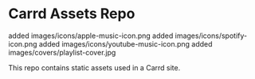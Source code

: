 # Carrd Assets Repo

added images/icons/apple-music-icon.png
added images/icons/spotify-icon.png
added images/icons/youtube-music-icon.png
added images/covers/playlist-cover.jpg

This repo contains static assets used in a Carrd site.